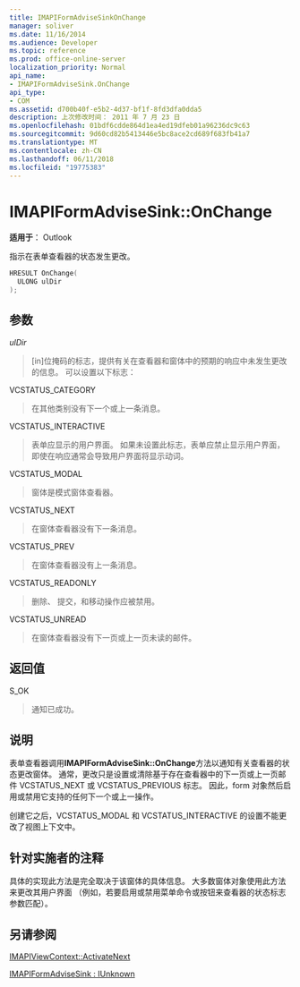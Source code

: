 ```yaml
---
title: IMAPIFormAdviseSinkOnChange
manager: soliver
ms.date: 11/16/2014
ms.audience: Developer
ms.topic: reference
ms.prod: office-online-server
localization_priority: Normal
api_name:
- IMAPIFormAdviseSink.OnChange
api_type:
- COM
ms.assetid: d700b40f-e5b2-4d37-bf1f-8fd3dfa0dda5
description: 上次修改时间： 2011 年 7 月 23 日
ms.openlocfilehash: 01bdf6cdde864d1ea4ed19dfeb01a96236dc9c63
ms.sourcegitcommit: 9d60cd82b5413446e5bc8ace2cd689f683fb41a7
ms.translationtype: MT
ms.contentlocale: zh-CN
ms.lasthandoff: 06/11/2018
ms.locfileid: "19775383"
---
```

# <a name="imapiformadvisesinkonchange"></a>IMAPIFormAdviseSink::OnChange

  
  
**适用于**： Outlook 
  
指示在表单查看器的状态发生更改。 
  
```cpp
HRESULT OnChange(
  ULONG ulDir
);
```

## <a name="parameters"></a>参数

 _ulDir_
  
> [in]位掩码的标志，提供有关在查看器和窗体中的预期的响应中未发生更改的信息。 可以设置以下标志：
    
VCSTATUS_CATEGORY 
  
> 在其他类别没有下一个或上一条消息。 
    
VCSTATUS_INTERACTIVE 
  
> 表单应显示的用户界面。 如果未设置此标志，表单应禁止显示用户界面，即使在响应通常会导致用户界面将显示动词。 
    
VCSTATUS_MODAL 
  
> 窗体是模式窗体查看器。 
    
VCSTATUS_NEXT 
  
> 在窗体查看器没有下一条消息。 
    
VCSTATUS_PREV 
  
> 在窗体查看器没有上一条消息。 
    
VCSTATUS_READONLY 
  
> 删除、 提交，和移动操作应被禁用。 
    
VCSTATUS_UNREAD 
  
> 在窗体查看器没有下一页或上一页未读的邮件。
    
## <a name="return-value"></a>返回值

S_OK 
  
> 通知已成功。
    
## <a name="remarks"></a>说明

表单查看器调用**IMAPIFormAdviseSink::OnChange**方法以通知有关查看器的状态更改窗体。 通常，更改只是设置或清除基于存在查看器中的下一页或上一页邮件 VCSTATUS_NEXT 或 VCSTATUS_PREVIOUS 标志。 因此，form 对象然后启用或禁用它支持的任何下一个或上一操作。 
  
创建它之后，VCSTATUS_MODAL 和 VCSTATUS_INTERACTIVE 的设置不能更改了视图上下文中。
  
## <a name="notes-to-implementers"></a>针对实施者的注释

具体的实现此方法是完全取决于该窗体的具体信息。 大多数窗体对象使用此方法来更改其用户界面 （例如，若要启用或禁用菜单命令或按钮来查看器的状态标志参数匹配）。
  
## <a name="see-also"></a>另请参阅



[IMAPIViewContext::ActivateNext](imapiviewcontext-activatenext.md)
  
[IMAPIFormAdviseSink : IUnknown](imapiformadvisesinkiunknown.md)

